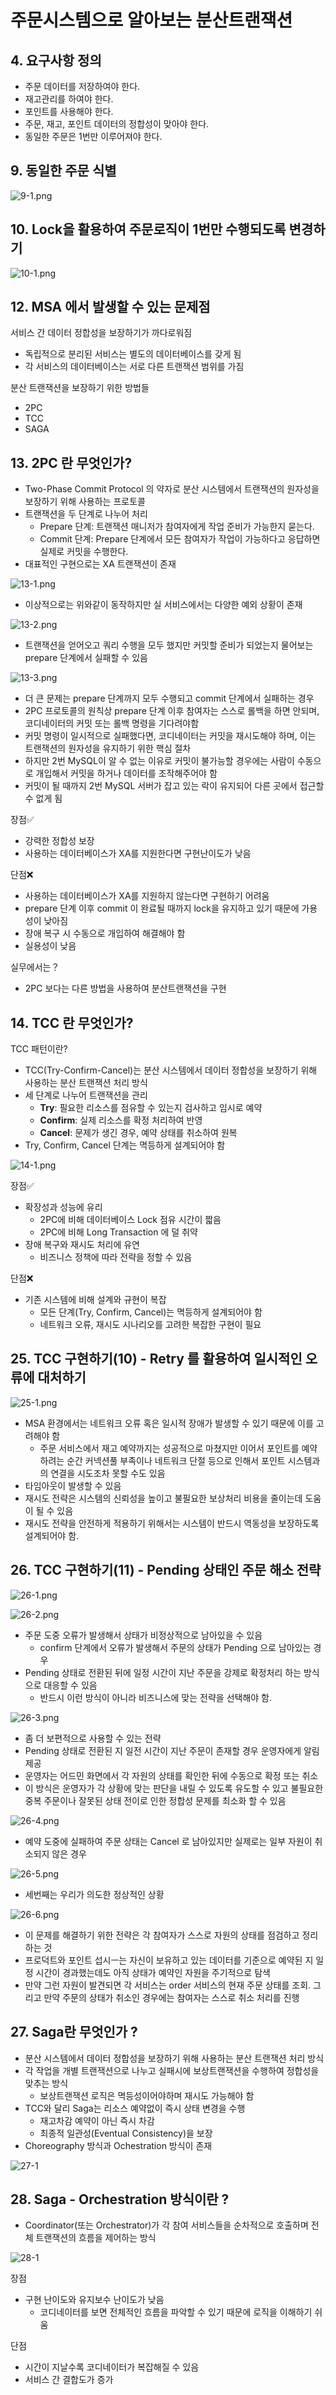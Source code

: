 # 주문시스템으로 알아보는 분산트랜잭션

## 4. 요구사항 정의

- 주문 데이터를 저장하여야 한다.
- 재고관리를 하여야 한다.
- 포인트를 사용해야 한다.
- 주문, 재고, 포인트 데이터의 정합성이 맞아야 한다.
- 동일한 주문은 1번만 이루어져야 한다.

## 9. 동일한 주문 식별

![9-1.png](images/9-1.png)

## 10. Lock을 활용하여 주문로직이 1번만 수행되도록 변경하기

![10-1.png](images/10-1.png)

## 12. MSA 에서 발생할 수 있는 문제점

서비스 간 데이터 정합성을 보장하기가 까다로워짐

- 독립적으로 분리된 서비스는 별도의 데이터베이스를 갖게 됨
- 각 서비스의 데이터베이스는 서로 다른 트랜잭션 범위를 가짐

분산 트랜잭션을 보장하기 위한 방법들

- 2PC
- TCC
- SAGA

## 13. 2PC 란 무엇인가?

- Two-Phase Commit Protocol 의 약자로 분산 시스템에서 트랜잭션의 원자성을 보장하기 위해 사용하는 프로토콜
- 트랜잭션을 두 단계로 나누어 처리
  - Prepare 단계: 트랜잭션 매니저가 참여자에게 작업 준비가 가능한지 묻는다.
  - Commit 단계: Prepare 단계에서 모든 참여자가 작업이 가능하다고 응답하면 실제로 커밋을 수행한다.
- 대표적인 구현으로는 XA 트랜잭션이 존재

![13-1.png](images/13-1.png)

- 이상적으로는 위와같이 동작하지만 실 서비스에서는 다양한 예외 상황이 존재

![13-2.png](images/13-2.png)

- 트랜잭션을 얻어오고 쿼리 수행을 모두 했지만 커밋할 준비가 되었는지 물어보는 prepare 단계에서 실패할 수 있음

![13-3.png](images/13-3.png)

- 더 큰 문제는 prepare 단계까지 모두 수행되고 commit 단계에서 실패하는 경우
- 2PC 프로토콜의 원칙상 prepare 단계 이후 참여자는 스스로 롤백을 하면 안되며, 코디네이터의 커밋 또는 롤백 명령을 기다려야함
- 커밋 명령이 일시적으로 실패했다면, 코디네이터는 커밋을 재시도해야 하며, 이는 트랜잭션의 원자성을 유지하기 위한 핵심 절차
- 하지만 2번 MySQL이 알 수 없는 이유로 커밋이 불가능할 경우에는 사람이 수동으로 개입해서 커밋을 하거나 데이터를 조작해주어야 함
- 커밋이 될 때까지 2번 MySQL 서버가 잡고 있는 락이 유지되어 다른 곳에서 접근할 수 없게 됨

장점✅

- 강력한 정합성 보장
- 사용하는 데이터베이스가 XA를 지원한다면 구현난이도가 낮음

단점❌

- 사용하는 데이터베이스가 XA를 지원하지 않는다면 구현하기 어려움
- prepare 단계 이후 commit 이 완료될 때까지 lock을 유지하고 있기 때문에 가용성이 낮아짐
- 장애 복구 시 수동으로 개입하여 해결해야 함
- 실용성이 낮음

실무에서는？

- 2PC 보다는 다른 방법을 사용하여 분산트랜잭션을 구현

## 14. TCC 란 무엇인가?

TCC 패턴이란?

- TCC(Try-Confirm-Cancel)는 분산 시스템에서 데이터 정합성을 보장하기 위해 사용하는 분산 트랜잭션 처리 방식
- 세 단계로 나누어 트랜잭션을 관리
  - **Try**: 필요한 리소스를 점유할 수 있는지 검사하고 임시로 예약
  - **Confirm**: 실제 리소스를 확정 처리하여 반영
  - **Cancel**: 문제가 생긴 경우, 예약 상태를 취소하여 원복
- Try, Confirm, Cancel 단계는 멱등하게 설계되어야 함

![14-1.png](images/14-1.png)

장점✅

- 확장성과 성능에 유리
  - 2PC에 비해 데이터베이스 Lock 점유 시간이 짧음
  - 2PC에 비해 Long Transaction 에 덜 취약
- 장애 복구와 재시도 처리에 유연
  - 비즈니스 정책에 따라 전략을 정할 수 있음

단점❌

- 기존 시스템에 비해 설계와 규현이 복잡
  - 모든 단계(Try, Confirm, Cancel)는 멱등하게 설계되어야 함
  - 네트워크 오류, 재시도 시나리오를 고려한 복잡한 구현이 필요

## 25. TCC 구현하기(10) - Retry 를 활용하여 일시적인 오류에 대처하기

![25-1.png](images/25-1.png)

- MSA 환경에서는 네트워크 오류 혹은 일시적 장애가 발생할 수 있기 때문에 이를 고려해야 함
  - 주문 서비스에서 재고 예약까지는 성공적으로 마쳤지만 이어서 포인트를 예약하려는 순간 커넥션풀 부족이나 네트워크 단절 등으로 인해서 포인트 시스템과의 연결을 시도조차 못할 수도 있음
- 타임아웃이 발생할 수 있음
- 재시도 전략은 시스템의 신뢰성을 높이고 불필요한 보상처리 비용을 줄이는데 도움이 될 수 있음
- 재시도 전략을 안전하게 적용하기 위해서는 시스템이 반드시 역동성을 보장하도록 설계되어야 함.

## 26. TCC 구현하기(11) - Pending 상태인 주문 해소 전략

![26-1.png](images/26-1.png)

![26-2.png](images/26-2.png)

- 주문 도중 오류가 발생해서 상태가 비정상적으로 남아있을 수 있음
  - confirm 단계에서 오류가 발생해서 주문의 상태가 Pending 으로 남아있는 경우
- Pending 상태로 전환된 뒤에 일정 시간이 지난 주문을 강제로 확정처리 하는 방식으로 대응할 수 있음
  - 반드시 이런 방식이 아니라 비즈니스에 맞는 전략을 선택해야 함.

![26-3.png](images/26-3.png)

- 좀 더 보편적으로 사용할 수 있는 전략
- Pending 상태로 전환된 지 일전 시간이 지난 주문이 존재할 경우 운영자에게 알림 제공
- 운영자는 어드민 화면에서 각 자원의 상태를 확인한 뒤에 수동으로 확정 또는 취소
- 이 방식은 운영자가 각 상황에 맞는 판단을 내릴 수 있도록 유도할 수 있고 불필요한 중복 주문이나 잘못된 상태 전이로 인한 정합성 문제를 최소화 할 수 있음

![26-4.png](images/26-4.png)

- 예약 도중에 실패하여 주문 상태는 Cancel 로 남아있지만 실제로는 일부 자원이 취소되지 않은 경우

![26-5.png](images/26-5.png)

- 세번째는 우리가 의도한 정상적인 상황

![26-6.png](images/26-6.png)

- 이 문제를 해결하기 위한 전략은 각 참여자가 스스로 자원의 상태를 점검하고 정리하는 것
- 프로덕트와 포인트 섭시ㅡ는 자신이 보유하고 있는 데이터를 기준으로 예약된 지 일정 시간이 경과했는데도 아직 상태가 예약인 자원을 주기적으로 탐색
- 만약 그런 자원이 발견되면 각 서비스는 order 서비스의 현재 주문 상태를 조회. 그리고 만약 주문의 상태가 취소인 경우에는 참여자는 스스로 취소 처리를 진행

## 27. Saga란 무엇인가 ?

- 분산 시스템에서 데이터 정합성을 보장하기 위해 사용하는 분산 트랜잭션 처리 방식
- 각  작업을 개별 트랜잭션으로 나누고 실패시에 보상트랜잭션을 수행하여 정합성을 맞추는 방식
  - 보상트랜잭션 로직은 멱등성이어야하며 재시도 가능해야 함
- TCC와 달리 Saga는 리소스 예약없이 즉시 상태 변경을 수행
  - 재고차감 예약이 아닌 즉시 차감
  - 최종적 일관성(Eventual Consistency)을 보장
- Choreography 방식과 Ochestration 방식이 존재

![27-1](images/27-1.png)

## 28. Saga - Orchestration 방식이란 ?

- Coordinator(또는 Orchestrator)가 각 참여 서비스들을 순차적으로 호출하며 전체 트랜잭션의 흐름을 제어하는 방식

![28-1](images/28-1.png)

장점

- 구현 난이도와 유지보수 난이도가 낮음
  - 코디네이터를 보면 전체적인 흐름을 파악할 수 있기 때문에 로직을 이해하기 쉬움

단점

- 시간이 지날수록 코디네이터가 복잡해질 수 있음
- 서비스 간 결합도가 증가
